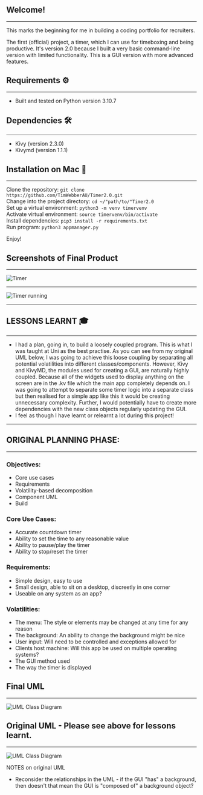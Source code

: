 ## Welcome!

---

This marks the beginning for me in building a coding portfolio for recruiters.

The first (official) project, a timer, which I can use for timeboxing and being productive. 
It's version 2.0 because I built a very basic command-line version with limited functionality.
This is a GUI version with more advanced features. 

## Requirements ⚙️

---

- Built and tested on Python version 3.10.7

## Dependencies 🛠️

---

- Kivy (version 2.3.0)
- Kivymd (version 1.1.1)

## Installation on Mac 🚀

---

Clone the repository: `git clone https://github.com/TimWebberAU/Timer2.0.git`<br>
Change into the project directory: `cd ~/"path/to/"Timer2.0`<br>
Set up a virtual environment: `python3 -m venv timervenv`<br>
Activate virtual environment: `source timervenv/bin/activate`<br>
Install dependencies: `pip3 install -r requirements.txt`<br>
Run program: `python3 appmanager.py`<br>
  
Enjoy!

## Screenshots of Final Product

---

![Timer](image.png)

---

![Timer running](image-1.png)

---

## LESSONS LEARNT 🎓

---

- I had a plan, going in, to build a loosely coupled program. This is what I was taught at Uni as the best practise. As you can see from my original UML below, I was going to achieve this loose coupling by separating all potential volatilities into different classes/components. However, Kivy and KivyMD, the modules used for creating a GUI, are naturally highly coupled. Because all of the widgets used to display anything on the screen are in the .kv file which the main app completely depends on. I was going to attempt to separate some timer logic into a separate class but then realised for a simple app like this it would be creating unnecessary complexity. Further, I would potentially have to create more dependencies with the new class objects regularly updating the GUI.
- I feel as though I have learnt or relearnt a lot during this project!

---

## ORIGINAL PLANNING PHASE:

---

### Objectives:
- Core use cases
- Requirements
- Volatility-based decomposition
- Component UML
- Build
  

### Core Use Cases:
- Accurate countdown timer
- Ability to set the time to any reasonable value
- Ability to pause/play the timer
- Ability to stop/reset the timer
  

### Requirements:
- Simple design, easy to use
- Small design, able to sit on a desktop, discreetly in one corner
- Useable on any system as an app?
  

### Volatilities:
- The menu: The style or elements may be changed at any time for any reason
- The background: An ability to change the background might be nice
- User input: Will need to be controlled and exceptions allowed for
- Clients host machine: Will this app be used on multiple operating systems?
- The GUI method used
- The way the timer is displayed

## Final UML

---

![UML Class Diagram](timerUMLfinal.png)


## Original UML - Please see above for lessons learnt.

---

![UML Class Diagram](timerUML.png)

NOTES on original UML
- Reconsider the relationships in the UML - if the GUI "has" a background, then doesn't that mean the GUI is "composed of" a background object?
